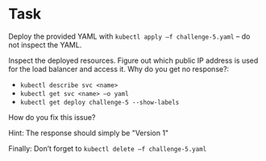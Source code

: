 # Task

Deploy the provided YAML with `kubectl apply –f challenge-5.yaml` – do not inspect the YAML.

Inspect the deployed resources. Figure out which public IP address is used for the load balancer and access it. Why do you get no response?:
- `kubectl describe svc <name>`
- `kubectl get svc <name> –o yaml`
- `kubectl get deploy challenge-5 --show-labels`

How do you fix this issue?

Hint: The response should simply be "Version 1"


Finally: Don’t forget to `kubectl delete –f challenge-5.yaml`
